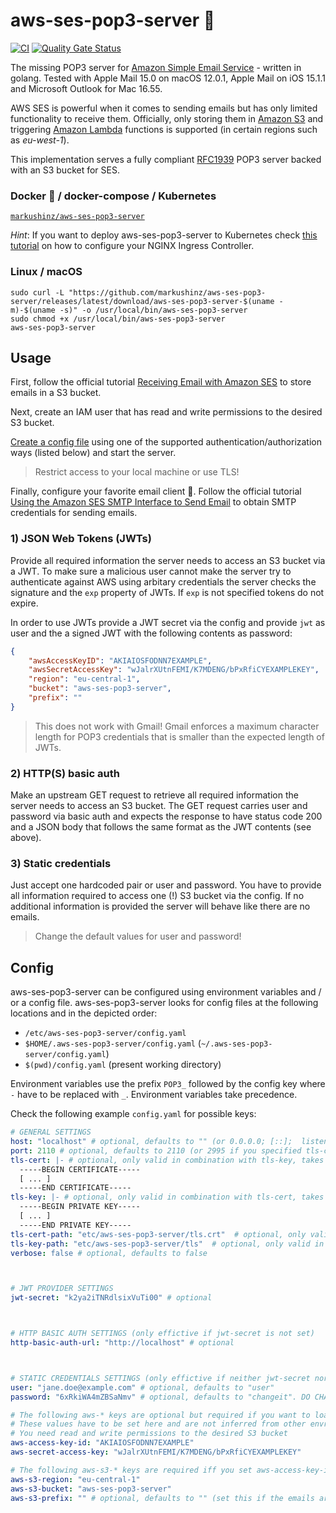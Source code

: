 # aws-ses-pop3-server 💌

[![CI](https://github.com/markushinz/aws-ses-pop3-server/actions/workflows/ci.yaml/badge.svg)](https://github.com/markushinz/aws-ses-pop3-server/actions/workflows/ci.yaml)
[![Quality Gate Status](https://sonarcloud.io/api/project_badges/measure?project=markushinz_aws-ses-pop3-server&metric=alert_status)](https://sonarcloud.io/summary/new_code?id=markushinz_aws-ses-pop3-server)

The missing POP3 server for [Amazon Simple Email Service](https://aws.amazon.com/de/ses/) - written in golang.
Tested with Apple Mail 15.0 on macOS 12.0.1, Apple Mail on iOS 15.1.1 and Microsoft Outlook for Mac 16.55.

AWS SES is powerful when it comes to sending emails but has only limited functionality to receive them.
Officially, only storing them in [Amazon S3](https://aws.amazon.com/de/s3/) and triggering [Amazon Lambda](https://aws.amazon.com/de/lambda/) functions is supported (in certain regions such as *eu-west-1*).

This implementation serves a fully compliant [RFC1939](https://tools.ietf.org/html/rfc1939) POP3 server backed with an S3 bucket for SES.

### Docker 🐳 / docker-compose / Kubernetes

[`markushinz/aws-ses-pop3-server`](https://hub.docker.com/r/markushinz/aws-ses-pop3-server/tags)

*Hint*: If you want to deploy aws-ses-pop3-server to Kubernetes check [this tutorial](https://minikube.sigs.k8s.io/docs/tutorials/nginx_tcp_udp_ingress/) on how to configure your NGINX Ingress Controller.

### Linux / macOS

```shell
sudo curl -L "https://github.com/markushinz/aws-ses-pop3-server/releases/latest/download/aws-ses-pop3-server-$(uname -m)-$(uname -s)" -o /usr/local/bin/aws-ses-pop3-server
sudo chmod +x /usr/local/bin/aws-ses-pop3-server
aws-ses-pop3-server
```

## Usage

First, follow the official tutorial [Receiving Email with Amazon SES](https://docs.aws.amazon.com/ses/latest/DeveloperGuide/receiving-email.html) to store emails in a S3 bucket.

Next, create an IAM user that has read and write permissions to the desired S3 bucket.

[Create a config file](#config) using one of the supported authentication/authorization ways (listed below) and start the server.

> Restrict access to your local machine or use TLS!

Finally, configure your favorite email client 🥳.
Follow the official tutorial [Using the Amazon SES SMTP Interface to Send Email](https://docs.aws.amazon.com/ses/latest/DeveloperGuide/send-email-smtp.html) to obtain SMTP credentials for sending emails.


### 1) JSON Web Tokens (JWTs)

Provide all required information the server needs to access an S3 bucket via a JWT.
To make sure a malicious user cannot make the server try to authenticate against AWS using arbitary credentials the server checks the signature and the `exp` property of JWTs.
If `exp` is not specified tokens do not expire.

In order to use JWTs provide a JWT secret via the config and provide `jwt` as user and the a signed JWT with the following contents as password:

```json
{
    "awsAccessKeyID": "AKIAIOSFODNN7EXAMPLE",
    "awsSecretAccessKey": "wJalrXUtnFEMI/K7MDENG/bPxRfiCYEXAMPLEKEY",
    "region": "eu-central-1",
    "bucket": "aws-ses-pop3-server",
    "prefix": ""
}
```
> This does not work with Gmail! Gmail enforces a maximum character length for POP3 credentials that is smaller than the expected length of JWTs.

### 2) HTTP(S) basic auth

Make an upstream GET request to retrieve all required information the server needs to access an S3 bucket.
The GET request carries user and password via basic auth and expects the response to have status code 200 and a JSON body that follows the same format as the JWT contents (see above).

### 3) Static credentials

Just accept one hardcoded pair or user and password.
You have to provide all information required to access one (!) S3 bucket via the config.
If no additional information is provided the server will behave like there are no emails.

> Change the default values for user and password!

## Config

aws-ses-pop3-server can be configured using environment variables and / or a config file.
aws-ses-pop3-server looks for config files at the following locations and in the depicted order:

* `/etc/aws-ses-pop3-server/config.yaml`
* `$HOME/.aws-ses-pop3-server/config.yaml` (`~/.aws-ses-pop3-server/config.yaml`)
* `$(pwd)/config.yaml` (present working directory)

Environment variables use the prefix `POP3_` followed by the config key where `-` have to be replaced with `_`.
Environment variables take precedence.

Check the following example `config.yaml` for possible keys:

```yaml
# GENERAL SETTINGS
host: "localhost" # optional, defaults to "" (or 0.0.0.0; [::];  listening on all NICs)
port: 2110 # optional, defaults to 2110 (or 2995 if you specified tls-cert / tls-key or tls-cert-path / tls-key-path)
tls-cert: |- # optional, only valid in combination with tls-key, takes precedence over tls-cert-path / tls-key-path
  -----BEGIN CERTIFICATE-----
  [ ... ]
  -----END CERTIFICATE-----
tls-key: |- # optional, only valid in combination with tls-cert, takes precedence over tls-cert-path / tls-key-path
  -----BEGIN PRIVATE KEY-----
  [ ... ]
  -----END PRIVATE KEY-----
tls-cert-path: "etc/aws-ses-pop3-server/tls.crt"  # optional, only valid in combination with tls-key-path
tls-key-path: "etc/aws-ses-pop3-server/tls"  # optional, only valid in combination with tls-cert-path
verbose: false # optional, defaults to false



# JWT PROVIDER SETTINGS
jwt-secret: "k2ya2iTNRdlsixVuTi00" # optional



# HTTP BASIC AUTH SETTINGS (only effictive if jwt-secret is not set)
http-basic-auth-url: "http://localhost" # optional



# STATIC CREDENTIALS SETTINGS (only effictive if neither jwt-secret nor http-basic-auth-url are set)
user: "jane.doe@example.com" # optional, defaults to "user"
password: "6xRkiWA4mZBSaNmv" # optional, defaults to "changeit". DO CHANGE IT!

# The following aws-* keys are optional but required if you want to load emails
# These values have to be set here and are not inferred from other envrionment variables or ~/.aws/credentials
# You need read and write permissions to the desired S3 bucket
aws-access-key-id: "AKIAIOSFODNN7EXAMPLE"
aws-secret-access-key: "wJalrXUtnFEMI/K7MDENG/bPxRfiCYEXAMPLEKEY"

# The following aws-s3-* keys are required iff you set aws-access-key-id and aws-secret-access-key
aws-s3-region: "eu-central-1"
aws-s3-bucket: "aws-ses-pop3-server"
aws-s3-prefix: "" # optional, defaults to "" (set this if the emails are not stored in the root directory of the S3 bucket)
```
